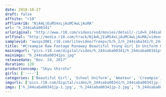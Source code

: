 ```yaml
---
date: 2018-10-27
draft: false
affsite: "r18"
afflinkr18: "NjA4LjEuMS4xLjAuMC4wLjAuMA"
url: "h_244saba00341"
urloriginal: "http://www.r18.com/videos/vod/movies/detail/-/id=h_244saba00341"
urlfinal: "http://media.r18.com/track/NjA4LjEuMS4xLjAuMC4wLjAuMA/videos/vod/movies/detail/-/id=h_244saba00341"
samplevid: "awspv3001.r18.com/litevideo/freepv/h/h_2/h_244saba341/h_244saba341_dmb_w.mp4"
title: "#Creampie Raw Footage Runaway Beautiful Young Girl In Uniform 001 Ai"
mainimgurl: "pics.r18.com/digital/video/h_244saba00341/h_244saba00341ps.jpg"
mainimgs: "h_244saba00341ps.jpg"
releasedate: "Nov. 24, 2017"
duration: 120
productioncomp: "Skyu Shiroto"
girls: ['----']
categories: ['Beautiful Girl', 'School Uniform', 'Amateur', 'Creampie', 'Hi-Def']
imgurls: ['pics.r18.com/digital/video/h_244saba00341/h_244saba00341jp-1.jpg', 'pics.r18.com/digital/video/h_244saba00341/h_244saba00341jp-2.jpg', 'pics.r18.com/digital/video/h_244saba00341/h_244saba00341jp-3.jpg', 'pics.r18.com/digital/video/h_244saba00341/h_244saba00341jp-4.jpg', 'pics.r18.com/digital/video/h_244saba00341/h_244saba00341jp-5.jpg', 'pics.r18.com/digital/video/h_244saba00341/h_244saba00341jp-6.jpg', 'pics.r18.com/digital/video/h_244saba00341/h_244saba00341jp-7.jpg', 'pics.r18.com/digital/video/h_244saba00341/h_244saba00341jp-8.jpg', 'pics.r18.com/digital/video/h_244saba00341/h_244saba00341jp-9.jpg', 'pics.r18.com/digital/video/h_244saba00341/h_244saba00341jp-10.jpg', 'pics.r18.com/digital/video/h_244saba00341/h_244saba00341jp-11.jpg', 'pics.r18.com/digital/video/h_244saba00341/h_244saba00341jp-12.jpg', 'pics.r18.com/digital/video/h_244saba00341/h_244saba00341jp-13.jpg', 'pics.r18.com/digital/video/h_244saba00341/h_244saba00341jp-14.jpg', 'pics.r18.com/digital/video/h_244saba00341/h_244saba00341jp-15.jpg', 'pics.r18.com/digital/video/h_244saba00341/h_244saba00341jp-16.jpg', 'pics.r18.com/digital/video/h_244saba00341/h_244saba00341jp-17.jpg', 'pics.r18.com/digital/video/h_244saba00341/h_244saba00341jp-18.jpg', 'pics.r18.com/digital/video/h_244saba00341/h_244saba00341jp-19.jpg', 'pics.r18.com/digital/video/h_244saba00341/h_244saba00341jp-20.jpg']
imgs: ['h_244saba00341jp-1.jpg', 'h_244saba00341jp-2.jpg', 'h_244saba00341jp-3.jpg', 'h_244saba00341jp-4.jpg', 'h_244saba00341jp-5.jpg', 'h_244saba00341jp-6.jpg', 'h_244saba00341jp-7.jpg', 'h_244saba00341jp-8.jpg', 'h_244saba00341jp-9.jpg', 'h_244saba00341jp-10.jpg', 'h_244saba00341jp-11.jpg', 'h_244saba00341jp-12.jpg', 'h_244saba00341jp-13.jpg', 'h_244saba00341jp-14.jpg', 'h_244saba00341jp-15.jpg', 'h_244saba00341jp-16.jpg', 'h_244saba00341jp-17.jpg', 'h_244saba00341jp-18.jpg', 'h_244saba00341jp-19.jpg', 'h_244saba00341jp-20.jpg']
---
```

